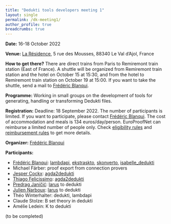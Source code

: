 ```yaml
---
title: "Dedukti tools developers meeting 1"
layout: single
permalink: /dk-meeting1/
author_profile: true
breadcrumbs: true
---
```


**Date:** 16-18 October 2022

**Venue:** [La Résidence](https://la-residence.com/), 5 rue des Mousses, 88340 Le Val d’Ajol, France

**How to get there?** There are direct trains from Paris to Remiremont train station (East of France). A shuttle will be organized from Remiremont train station and the hotel on October 15 at 15:30, and from the hotel to Remiremont train station on October 19 at 15:00. If you want to take the shuttle, send a mail to [Frédéric Blanqui](https://blanqui.gitlabpages.inria.fr/).

**Programme:** Working in small groups on the development of tools for generating, handling or transforming Dedukti files.

**Registration:** Deadline: 18 September 2022. The number of participants is limited. If you want to participate, please contact [Frédéric Blanqui](https://blanqui.gitlabpages.inria.fr/). The cost of accommodation and meals is 134 euros/day/person. EuroProofNet can reimburse a limited number of people only. Check [eligibility rules](https://europroofnet.github.io/eligibility/) and [reimbursement rules](https://europroofnet.github.io/reimbursement-rules/) to get more details.

**Organizer:** [Frédéric Blanqui](https://blanqui.gitlabpages.inria.fr/)

**Participants:**

- [Frédéric Blanqui](https://blanqui.gitlabpages.inria.fr/): [lambdapi](https://github.com/Deducteam/lambdapi), [ekstraskto](https://github.com/Deducteam/ekstrakto), [skonverto](https://github.com/Deducteam/skonverto), [isabelle_dedukti](https://github.com/Deducteam/isabelle_dedukti)
- Michael Färber: proof export from connection provers
- [Jesper Cockx](https://jesper.sikanda.be/): [agda2dedukti](https://github.com/Deducteam/Agda2Dedukti)
- [Thiago Felicissimo](http://www.lsv.fr/~felicissimo/): [agda2dedukti](https://github.com/Deducteam/Agda2Dedukti)
- [Predrag Janičić](http://poincare.matf.bg.ac.rs/~janicic/): [larus](https://github.com/janicicpredrag/Larus) to dedukti
- [Julien Narboux](https://dpt-info.di.unistra.fr/~narboux/): [larus](https://github.com/janicicpredrag/Larus) to dedukti
- Théo Winterhalter: dedukti, lambdapi
- Claude Stolze: B set theory in dedukti
- Amélie Ledein: K to dedukti

(to be completed)
